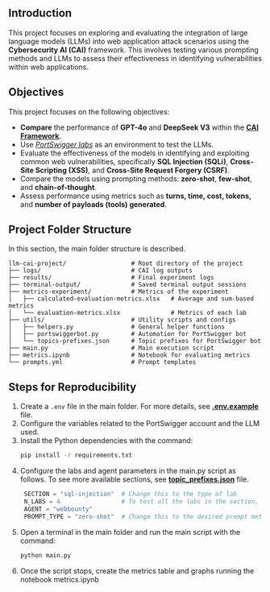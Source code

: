## Introduction

This project focuses on exploring and evaluating the integration of large language models (LLMs) into web application attack scenarios using the **Cybersecurity AI (CAI)** framework. This involves testing various prompting methods and LLMs to assess their effectiveness in identifying vulnerabilities within web applications.


## Objectives

This project focuses on the following objectives:

- **Compare** the performance of **GPT-4o** and **DeepSeek V3** within the [**CAI Framework**](https://aliasrobotics.github.io/cai/).
- Use [*PortSwigger labs*](https://portswigger.net/web-security) as an environment to test the LLMs.
- Evaluate the effectiveness of the models in identifying and exploiting common web vulnerabilities, specifically **SQL Injection (SQLi)**, **Cross-Site Scripting (XSS)**, and **Cross-Site Request Forgery (CSRF)**.
- Compare the models using prompting methods: **zero-shot**, **few-shot**, and **chain-of-thought**.
- Assess performance using metrics such as **turns, time, cost, tokens,** and **number of payloads (tools) generated**.


## Project Folder Structure
In this section, the main folder structure is described.
```plaintext
llm-cai-project/                  # Root directory of the project
├── logs/                         # CAI log outputs
├── results/                      # Final experiment logs
├── terminal-output/              # Saved terminal output sessions
├── metrics-experiment/           # Metrics of the experiment
│   ├── calculated-evaluation-metrics.xlsx   # Average and sum-based metrics
│   └── evaluation-metrics.xlsx              # Metrics of each lab
├── utils/                        # Utility scripts and configs
│   ├── helpers.py                # General helper functions
│   ├── portswiggerbot.py         # Automation for PortSwigger bot
│   └── topics-prefixes.json      # Topic prefixes for PortSwigger bot
├── main.py                       # Main execution script
├── metrics.ipynb                 # Notebook for evaluating metrics
└── prompts.yml                   # Prompt templates
```
## Steps for Reproducibility

1. Create a `.env` file in the main folder. For more details, see [**.env.example**](https://github.com/cristobalvch/llm-cai-project/blob/main/.env.example) file.  
2. Configure the variables related to the PortSwigger account and the LLM used.  
3. Install the Python dependencies with the command:  
   ```bash
   pip install -r requirements.txt
   ```
4. Configure the labs and agent parameters in the main.py script as follows. To see more available sections, see  [**topic_prefixes.json**](https://github.com/cristobalvch/llm-cai-project/blob/main/utils/topics_prefixes.json) file.
   ```python
    SECTION = "sql-injection"  # Change this to the type of lab
    N_LABS = 4                 # To test all the labs in the section, change this to -1
    AGENT = "webbounty"
    PROMPT_TYPE = "zero-shot"  # Change this to the desired prompt method
   ```
5. Open a terminal in the main folder and run the main script with the command:
    ```python
    python main.py
    ```
6. Once the script stops, create the metrics table and graphs running the notebook
metrics.ipynb

